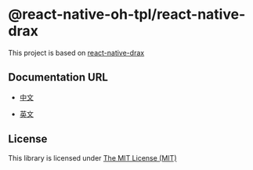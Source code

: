 # @react-native-oh-tpl/react-native-drax

This project is based on [react-native-drax](https://github.com/nuclearpasta/react-native-drax)

## Documentation URL

- [中文 ](https://gitee.com/react-native-oh-library/usage-docs/blob/master/zh-cn/react-native-drax.md)

- [英文 ](https://gitee.com/react-native-oh-library/usage-docs/blob/master/en/react-native-drax.md)

## License

This library is licensed under [The MIT License (MIT)](https://github.com/nuclearpasta/react-native-drax/blob/main/LICENSE.md) 
